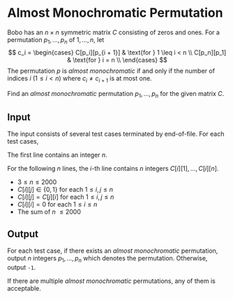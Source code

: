 # Almost Monochromatic Permutation

Bobo has an $n \times n$ symmetric matrix $C$ consisting of zeros and ones. For a permutation $p_1, \dots, p_n$ of $1, \dots, n$, let 
$$
c_i = \begin{cases}
C[p_i][p_{i + 1}] & \text{for } 1 \leq i < n \\
C[p_n][p_1] & \text{for } i = n \\
\end{cases}
$$
The permutation $p$ is *almost monochromatic* if and only if the number of indices $i$ ($1 \leq i < n$) where $c_i \neq c_{i + 1}$ is at most one.

Find an *almost monochromatic* permutation $p_1, \dots, p_n$ for the given matrix $C$.

## Input

The input consists of several test cases terminated by end-of-file. For each test cases,

The first line contains an integer $n$.

For the following $n$ lines, the $i$-th line contains $n$ integers $C[i][1], \dots, C[i][n]$.

* $3 \le n \le 2000$
* $C[i][j] \in \{0, 1\}$ for each $1 \leq i, j \leq n$
* $C[i][j] = C[j][i]$ for each $1 \leq i, j \leq n$
* $C[i][i] = 0$ for each $1 \leq i \leq n$
* The sum of $n$ $\leq 2000$

## Output

For each test case, if there exists an *almost monochromatic* permutation, output $n$ integers $p_1, \dots, p_n$ which denotes the permutation. Otherwise, output `-1`.

If there are multiple *almost monochromatic* permutations, any of them is acceptable.

<!--SAMPLES-->
